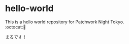 hello-world
===========

This is a hello world repository for Patchwork Night Tokyo.  
:octocat::tada:

まるです！
